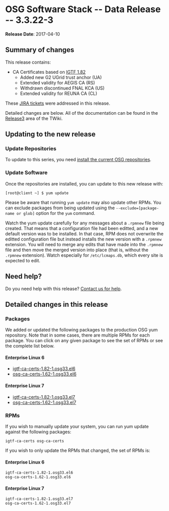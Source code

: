 OSG Software Stack -- Data Release -- 3.3.22-3
==============================================

**Release Date**: 2017-04-10

Summary of changes
------------------

This release contains:

-   CA Certificates based on [IGTF 1.82](http://dist.eugridpma.info/distribution/igtf/current/CHANGES)
    -   Added new G2 UGrid trust anchor (UA)
    -   Extended validity for AEGIS CA (RS)
    -   Withdrawn discontinued FNAL KCA (US)
    -   Extended validity for REUNA CA (CL)

These [JIRA tickets](https://jira.opensciencegrid.org/issues/?jql=project%20%3D%20SOFTWARE%20AND%20fixVersion%20%3D%203.3.22-3%20ORDER%20BY%20priority%20DESC%2C%20key%20DESC) were addressed in this release.

Detailed changes are below. All of the documentation can be found in the [Release3](https://twiki.grid.iu.edu/bin/view/Documentation/Release3/) area of the TWiki.

Updating to the new release
---------------------------

### Update Repositories

To update to this series, you need [install the current OSG repositories](../../common/yum#install-osg-repositories).

### Update Software

Once the repositories are installed, you can update to this new release with:

``` console
[root@client ~] $ yum update
```

<span class="twiki-macro NOTE"></span> Please be aware that running `yum update` may also update other RPMs. You can exclude packages from being updated using the `--exclude=[package-name or glob]` option for the `yum` command.

<span class="twiki-macro NOTE"></span> Watch the yum update carefully for any messages about a `.rpmnew` file being created. That means that a configuration file had been editted, and a new default version was to be installed. In that case, RPM does not overwrite the editted configuration file but instead installs the new version with a `.rpmnew` extension. You will need to merge any edits that have made into the `.rpmnew` file and then move the merged version into place (that is, without the `.rpmnew` extension). Watch especially for `/etc/lcmaps.db`, which every site is expected to edit.

Need help?
----------

Do you need help with this release? [Contact us for help](../../common/help).

Detailed changes in this release
--------------------------------

### Packages

We added or updated the following packages to the production OSG yum repository. Note that in some cases, there are multiple RPMs for each package. You can click on any given package to see the set of RPMs or see the complete list below.

#### Enterprise Linux 6

-   [igtf-ca-certs-1.82-1.osg33.el6](https://koji.chtc.wisc.edu/koji/search?match=glob&type=build&terms=igtf-ca-certs-1.82-1.osg33.el6)
-   [osg-ca-certs-1.62-1.osg33.el6](https://koji.chtc.wisc.edu/koji/search?match=glob&type=build&terms=osg-ca-certs-1.62-1.osg33.el6)

#### Enterprise Linux 7

-   [igtf-ca-certs-1.82-1.osg33.el7](https://koji.chtc.wisc.edu/koji/search?match=glob&type=build&terms=igtf-ca-certs-1.82-1.osg33.el7)
-   [osg-ca-certs-1.62-1.osg33.el7](https://koji.chtc.wisc.edu/koji/search?match=glob&type=build&terms=osg-ca-certs-1.62-1.osg33.el7)

### RPMs

If you wish to manually update your system, you can run yum update against the following packages:

    igtf-ca-certs osg-ca-certs

If you wish to only update the RPMs that changed, the set of RPMs is:

#### Enterprise Linux 6

``` file
igtf-ca-certs-1.82-1.osg33.el6
osg-ca-certs-1.62-1.osg33.el6
```

#### Enterprise Linux 7

``` file
igtf-ca-certs-1.82-1.osg33.el7
osg-ca-certs-1.62-1.osg33.el7
```


